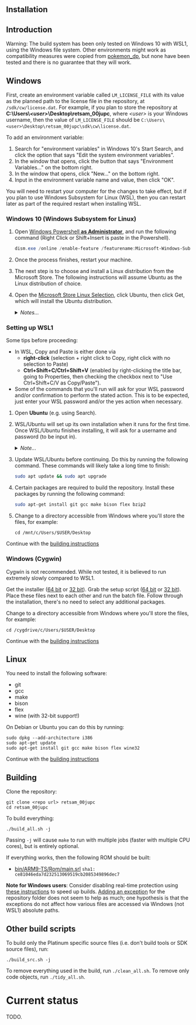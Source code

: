 Installation
------------

## Introduction
Warning: The build system has been only tested on Windows 10 with WSL1, using the Windows file system. Other environments might work as compatibility measures were copied from [pokemon_dp](https://gitgud.io/gainax/pokemon_dp), but none have been tested and there is no guarantee that they will work. 

## Windows
First, create an environment variable called `LM_LICENSE_FILE` with its value as the planned path to the license file in the repository, at `/sdk/cw/license.dat`. For example, if you plan to store the repository at **C:\\Users\\_\<user>_\\Desktop\\retsam_00jupc**, where _\<user>_ is your Windows username, then the value of `LM_LICENSE_FILE` should be `C:\Users\<user>\Desktop\retsam_00jupc\sdk\cw\license.dat`.

To add an environment variable:
1. Search for "environment variables" in Windows 10's Start Search, and click the option that says "Edit the system environment variables".
2. In the window that opens, click the button that says "Environment Variables..." on the bottom right.
3. In the window that opens, click "New..." on the bottom right.
4. Input in the environment variable name and value, then click "OK".

You will need to restart your computer for the changes to take effect, but if you plan to use Windows Subsystem for Linux (WSL), then you can restart later as part of the required restart when installing WSL.

### Windows 10 (Windows Subsystem for Linux)

1. Open [Windows Powershell **as Administrator**](https://i.imgur.com/QKmVbP9.png), and run the following command (Right Click or Shift+Insert is paste in the Powershell).

    ```powershell
    dism.exe /online /enable-feature /featurename:Microsoft-Windows-Subsystem-Linux /all /norestart
    ```

2. Once the process finishes, restart your machine.

3. The next step is to choose and install a Linux distribution from the Microsoft Store. The following instructions will assume Ubuntu as the Linux distribution of choice.

4. Open the [Microsoft Store Linux Selection](https://aka.ms/wslstore), click Ubuntu, then click Get, which will install the Ubuntu distribution.
    <details>
        <summary><i>Notes...</i></summary>

    >   Note 1: If a dialog pops up asking for you to sign into a Microsoft Account, then just close the dialog.  
    >   Note 2: If the link does not work, then open the Microsoft Store manually, and search for the Ubuntu app (choose the one with no version number).
    </details>

### Setting up WSL1
Some tips before proceeding:
- In WSL, Copy and Paste is either done via
    - **right-click** (selection + right click to Copy, right click with no selection to Paste)
    - **Ctrl+Shift+C/Ctrl+Shift+V** (enabled by right-clicking the title bar, going to Properties, then checking the checkbox next to "Use Ctrl+Shift+C/V as Copy/Paste").
- Some of the commands that you'll run will ask for your WSL password and/or confirmation to perform the stated action. This is to be expected, just enter your WSL password and/or the yes action when necessary.

1. Open **Ubuntu** (e.g. using Search).
2. WSL/Ubuntu will set up its own installation when it runs for the first time. Once WSL/Ubuntu finishes installing, it will ask for a username and password (to be input in).
    <details>
        <summary><i>Note...</i></summary>

    >   When typing in the password, there will be no visible response, but the terminal will still read in input.
    </details>

3. Update WSL/Ubuntu before continuing. Do this by running the following command. These commands will likely take a long time to finish:

    ```bash
    sudo apt update && sudo apt upgrade
    ```

4. Certain packages are required to build the repository. Install these packages by running the following command:

    ```bash
    sudo apt-get install git gcc make bison flex bzip2
    ```

5. Change to a directory accessible from Windows where you'll store the files, for example:
    ```
    cd /mnt/c/Users/$USER/Desktop
    ```

Continue with the [building instructions](#building)

### Windows (Cygwin)
Cygwin is not recommended. While not tested, it is believed to run extremely slowly compared to WSL1.

Get the installer ([64 bit](https://www.cygwin.com/setup-x86_64.exe) or [32 bit](https://www.cygwin.com/setup-x86.exe)). Grab the setup script ([64 bit](tools/cygwin_setup-x86.bat) or [32 bit](tools/cygwin_setup-x86_64.bat)).  
Place these files next to each other and run the batch file. Follow through the installation, there's no need to select any additional packages.

Change to a directory accessible from Windows where you'll store the files, for example:
```
cd /cygdrive/c/Users/$USER/Desktop
```

Continue with the [building instructions](#building)


## Linux

You need to install the following software:
* git
* gcc
* make
* bison
* flex
* wine (with 32-bit support!)

On Debian or Ubuntu you can do this by running:
```
sudo dpkg --add-architecture i386
sudo apt-get update
sudo apt-get install git gcc make bison flex wine32
```

Continue with the [building instructions](#building)


## Building

Clone the repository:
```
git clone <repo url> retsam_00jupc
cd retsam_00jupc
```

To build everything:
```
./build_all.sh -j
```
Passing `-j` will cause `make` to run with multiple jobs (faster with multiple CPU cores), but is entirely optional.

If everything works, then the following ROM should be built:
- [bin/ARM9-TS/Rom/main.srl](https://datomatic.no-intro.org/index.php?page=show_record&s=28&n=3541) `sha1: ce81046eda7d232513069519cb2085349896dec7`

**Note for Windows users**: Consider disabling real-time protection using [these instructions](https://support.microsoft.com/en-us/windows/turn-off-defender-antivirus-protection-in-windows-security-99e6004f-c54c-8509-773c-a4d776b77960) to speed up builds. [Adding an exception](https://support.microsoft.com/help/4028485) for the repository folder does not seem to help as much; one hypothesis is that the exceptions do not affect how various files are accessed via Windows (not WSL1) absolute paths.

## Other build scripts
To build only the Platinum specific source files (i.e. don't build tools or SDK source files), run:
```
./build_src.sh -j
```

To remove everything used in the build, run `./clean_all.sh`. To remove only code objects, run `./tidy_all.sh`. 

# Current status
TODO.
